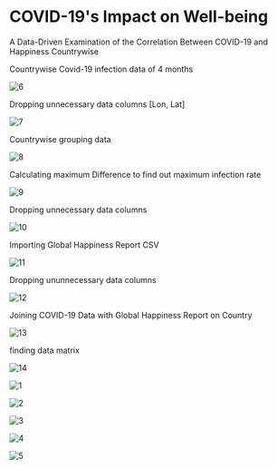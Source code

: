 # COVID-19's Impact on Well-being
A Data-Driven Examination of the Correlation Between COVID-19 and Happiness Countrywise

Countrywise Covid-19 infection data of 4 months

![6](https://github.com/rzn-git/Python_Covid19_Impact_on_Wellbeing/assets/64501583/315f42bb-7935-44cb-ae04-360c544357ab)

Dropping unnecessary data columns [Lon, Lat]

![7](https://github.com/rzn-git/Python_Covid19_Impact_on_Wellbeing/assets/64501583/93051e4d-28f0-41d3-bd3a-bb82a300369e)

Countrywise grouping data

![8](https://github.com/rzn-git/Python_Covid19_Impact_on_Wellbeing/assets/64501583/c894332d-c91f-4d0e-837d-37947ee17f15)

Calculating maximum Difference to find out maximum infection rate

![9](https://github.com/rzn-git/Python_Covid19_Impact_on_Wellbeing/assets/64501583/9525eddb-e0f8-457b-b77a-f645fa48a68d)

Dropping unnecessary data columns

![10](https://github.com/rzn-git/Python_Covid19_Impact_on_Wellbeing/assets/64501583/ad775544-9da3-4657-8bae-213c6bd49f73)

Importing Global Happiness Report CSV

![11](https://github.com/rzn-git/Python_Covid19_Impact_on_Wellbeing/assets/64501583/3afa5ee6-8934-4a83-a5fb-0f58ae231fa4)

Dropping ununnecessary data columns

![12](https://github.com/rzn-git/Python_Covid19_Impact_on_Wellbeing/assets/64501583/e21bd84a-d702-4cd1-b588-ef19e3359583)


Joining COVID-19 Data with Global Happiness Report on Country


![13](https://github.com/rzn-git/Python_Covid19_Impact_on_Wellbeing/assets/64501583/c78858f9-7d29-413d-ae2d-66b9d75221ca)

finding data matrix

![14](https://github.com/rzn-git/Python_Covid19_Impact_on_Wellbeing/assets/64501583/70bbce75-465d-442f-977f-a1b6651ef67d)









![1](https://github.com/rzn-git/COVID-19-s-Impact-on-Well-being/assets/64501583/30ef6804-64ac-49d4-a574-ab4b2fadaa1a)


![2](https://github.com/rzn-git/COVID-19-s-Impact-on-Well-being/assets/64501583/63cb99ee-e585-468f-a43f-ec27e1958842)


![3](https://github.com/rzn-git/COVID-19-s-Impact-on-Well-being/assets/64501583/e97c9d3b-2485-469d-b693-0097344ebdee)



![4](https://github.com/rzn-git/COVID-19-s-Impact-on-Well-being/assets/64501583/6ea5463d-8093-4df7-9df8-07c2c5372c0a)



![5](https://github.com/rzn-git/COVID-19-s-Impact-on-Well-being/assets/64501583/044814d5-917c-42db-ab48-abf910e3d9c0)
